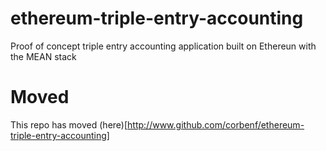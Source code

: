 # ethereum-triple-entry-accounting
Proof of concept triple entry accounting application built on Ethereun with the MEAN stack

# Moved
This repo has moved (here)[http://www.github.com/corbenf/ethereum-triple-entry-accounting]
